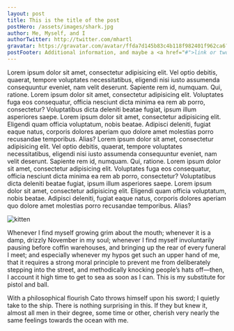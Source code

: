 ```yaml
---
layout: post
title: This is the title of the post
postHero: /assets/images/shark.jpg
author: Me, Myself, and I
authorTwitter: http://twitter.com/mhartl
gravatar: https://gravatar.com/avatar/ffda7d145b83c4b118f982401f962ca6?s=150
postFooter: Additional information, and maybe a <a href="#">link or two</a>
---
```


Lorem ipsum dolor sit amet, consectetur adipisicing elit. Vel optio debitis, quaerat, tempore voluptates necessitatibus,
eligendi nisi iusto assumenda consequuntur eveniet, nam velit deserunt. Sapiente rem id, numquam. Qui, ratione.
Lorem ipsum dolor sit amet, consectetur adipisicing elit. Voluptates fuga eos consequatur, officia nesciunt dicta minima ea rem ab porro, consectetur? Voluptatibus dicta deleniti beatae fugiat, ipsum illum asperiores saepe.
Lorem ipsum dolor sit amet, consectetur adipisicing elit. Eligendi quam officia voluptatum, nobis beatae. Adipisci deleniti, fugiat eaque natus, corporis dolores aperiam quo dolore amet molestias porro recusandae temporibus. Alias?
Lorem ipsum dolor sit amet, consectetur adipisicing elit. Vel optio debitis, quaerat, tempore voluptates necessitatibus, eligendi nisi iusto assumenda consequuntur eveniet, nam velit deserunt. Sapiente rem id, numquam. Qui, ratione. Lorem ipsum dolor sit amet, consectetur adipisicing elit. Voluptates fuga eos consequatur, officia nesciunt dicta minima ea rem ab porro, consectetur? Voluptatibus dicta deleniti beatae fugiat, ipsum illum asperiores saepe.
 Lorem ipsum dolor sit amet, consectetur adipisicing elit. Eligendi quam officia voluptatum, nobis beatae. Adipisci deleniti, fugiat eaque natus, corporis dolores aperiam quo dolore amet molestias porro recusandae temporibus. Alias?

<img class="pull-left" src="http://placekitten.com/g/400/200"
     alt="kitten">

Whenever I find myself growing grim about the mouth; whenever it is a damp,
drizzly November in my soul; whenever I find myself involuntarily pausing
before coffin warehouses, and bringing up the rear of every funeral I meet;
and especially whenever my hypos get such an upper hand of me, that it
requires a strong moral principle to prevent me from deliberately stepping
into the street, and methodically knocking people’s hats off—then, I
account it high time to get to sea as soon as I can. This is my substitute
for pistol and ball.

With a philosophical flourish Cato throws himself upon
his sword; I quietly take to the ship. There is nothing surprising in this.
If they but knew it, almost all men in their degree, some time or other,
cherish very nearly the same feelings towards the ocean with me.
